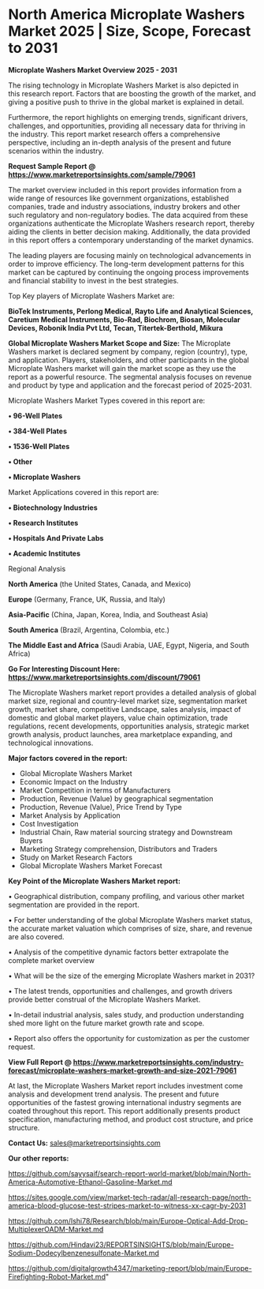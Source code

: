 # North America Microplate Washers Market 2025 | Size, Scope, Forecast to 2031

<Strong> Microplate Washers Market Overview 2025 - 2031</strong>

The rising technology in Microplate Washers Market is also depicted in this research report. Factors that are boosting the growth of the market, and giving a positive push to thrive in the global market is explained in detail.

Furthermore, the report highlights on emerging trends, significant drivers, challenges, and opportunities, providing all necessary data for thriving in the industry. This report market research offers a comprehensive perspective, including an in-depth analysis of the present and future scenarios within the industry.

<strong>Request Sample Report @ <a href=https://www.marketreportsinsights.com/sample/79061>https://www.marketreportsinsights.com/sample/79061</a></strong>

The market overview included in this report provides information from a wide range of resources like government organizations, established companies, trade and industry associations, industry brokers and other such regulatory and non-regulatory bodies. The data acquired from these organizations authenticate the Microplate Washers research report, thereby aiding the clients in better decision making. Additionally, the data provided in this report offers a contemporary understanding of the market dynamics.

The leading players are focusing mainly on technological advancements in order to improve efficiency. The long-term development patterns for this market can be captured by continuing the ongoing process improvements and financial stability to invest in the best strategies.

Top Key players of Microplate Washers Market are:

<strong>BioTek Instruments, Perlong Medical, Rayto Life and Analytical Sciences, Caretium Medical Instruments, Bio-Rad, Biochrom, Biosan, Molecular Devices, Robonik India Pvt Ltd, Tecan, Titertek-Berthold, Mikura</strong>

<strong><b>Global Microplate Washers Market Scope and Size:</b></strong>
The Microplate Washers market is declared segment by company, region (country), type, and application. Players, stakeholders, and other participants in the global Microplate Washers market will gain the market scope as they use the report as a powerful resource. The segmental analysis focuses on revenue and product by type and application and the forecast period of 2025-2031.

Microplate Washers Market Types covered in this report are:

<strong>• 96-Well Plates

• 384-Well Plates

• 1536-Well Plates

• Other

• Microplate Washers</strong>

Market Applications covered in this report are:

<strong>• Biotechnology Industries

• Research Institutes

• Hospitals And Private Labs

• Academic Institutes</strong> 

Regional Analysis

<strong>North America</strong> (the United States, Canada, and Mexico)

<strong>Europe</strong> (Germany, France, UK, Russia, and Italy)

<strong>Asia-Pacific</strong> (China, Japan, Korea, India, and Southeast Asia)

<strong>South America</strong> (Brazil, Argentina, Colombia, etc.)

<strong>The Middle East and Africa</strong> (Saudi Arabia, UAE, Egypt, Nigeria, and South Africa)

<strong>Go For Interesting Discount Here: <a href=https://www.marketreportsinsights.com/discount/79061>https://www.marketreportsinsights.com/discount/79061</a></strong>

The Microplate Washers market report provides a detailed analysis of global market size, regional and country-level market size, segmentation market growth, market share, competitive Landscape, sales analysis, impact of domestic and global market players, value chain optimization, trade regulations, recent developments, opportunities analysis, strategic market growth analysis, product launches, area marketplace expanding, and technological innovations.

<strong><b>Major factors covered in the report:</b></strong>
<ul>
  <li>Global Microplate Washers Market </li>
  <li>Economic Impact on the Industry</li>
  <li>Market Competition in terms of Manufacturers</li>
  <li>Production, Revenue (Value) by geographical segmentation</li>
  <li>Production, Revenue (Value), Price Trend by Type</li>
  <li>Market Analysis by Application</li>
  <li>Cost Investigation</li>
  <li>Industrial Chain, Raw material sourcing strategy and Downstream Buyers</li>
  <li>Marketing Strategy comprehension, Distributors and Traders</li>
  <li>Study on Market Research Factors</li>
  <li>Global Microplate Washers Market Forecast</li>
</ul>

<strong><b>Key Point of the Microplate Washers Market report:</b></strong>

• Geographical distribution, company profiling, and various other market segmentation are provided in the report.

• For better understanding of the global Microplate Washers market status, the accurate market valuation which comprises of size, share, and revenue are also covered.

• Analysis of the competitive dynamic factors better extrapolate the complete market overview

• What will be the size of the emerging Microplate Washers market in 2031?

• The latest trends, opportunities and challenges, and growth drivers provide better construal of the Microplate Washers Market.

• In-detail industrial analysis, sales study, and production understanding shed more light on the future market growth rate and scope.

• Report also offers the opportunity for customization as per the customer request.

<strong><b>View Full Report @ <a href=https://www.marketreportsinsights.com/industry-forecast/microplate-washers-market-growth-and-size-2021-79061>https://www.marketreportsinsights.com/industry-forecast/microplate-washers-market-growth-and-size-2021-79061</a></b></strong>


At last, the Microplate Washers Market report includes investment come analysis and development trend analysis. The present and future opportunities of the fastest growing international industry segments are coated throughout this report. This report additionally presents product specification, manufacturing method, and product cost structure, and price structure.

<strong>Contact Us:</strong>
sales@marketreportsinsights.com

<strong>Our other reports:</strong>

<a href=https://github.com/sayysaif/search-report-world-market/blob/main/North-America-Automotive-Ethanol-Gasoline-Market.md>https://github.com/sayysaif/search-report-world-market/blob/main/North-America-Automotive-Ethanol-Gasoline-Market.md</a>

<a href=https://sites.google.com/view/market-tech-radar/all-research-page/north-america-blood-glucose-test-stripes-market-to-witness-xx-cagr-by-2031>https://sites.google.com/view/market-tech-radar/all-research-page/north-america-blood-glucose-test-stripes-market-to-witness-xx-cagr-by-2031</a>

<a href=https://github.com/Ishi78/Research/blob/main/Europe-Optical-Add-Drop-MultiplexerOADM-Market.md>https://github.com/Ishi78/Research/blob/main/Europe-Optical-Add-Drop-MultiplexerOADM-Market.md</a>

<a href=https://github.com/Hindavi23/REPORTSINSIGHTS/blob/main/Europe-Sodium-Dodecylbenzenesulfonate-Market.md>https://github.com/Hindavi23/REPORTSINSIGHTS/blob/main/Europe-Sodium-Dodecylbenzenesulfonate-Market.md</a>

<a href=https://github.com/digitalgrowth4347/marketing-report/blob/main/Europe-Firefighting-Robot-Market.md>https://github.com/digitalgrowth4347/marketing-report/blob/main/Europe-Firefighting-Robot-Market.md</a>"
